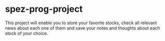 # spez-prog-project

This project will enable you to store your favorite stocks, check all relevant news about each one of them and save your notes and thoughts about each stock of your choice.
